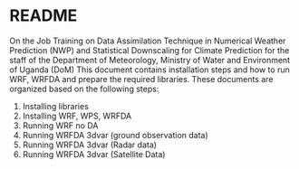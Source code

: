 # README
On the Job Training on Data Assimilation Technique in Numerical Weather Prediction (NWP) and Statistical Downscaling for Climate Prediction for the staff of the Department of Meteorology, Ministry of Water and Environment of Uganda (DoM)
This document contains installation steps and how to run WRF, WRFDA and prepare the required libraries. These documents are organized based on the following steps:
1. Installing libraries
2. Installing WRF, WPS, WRFDA
3. Running WRF no DA
4. Running WRFDA 3dvar (ground observation data)
5. Running WRFDA 3dvar (Radar data)
6. Running WRFDA 3dvar (Satellite Data)
